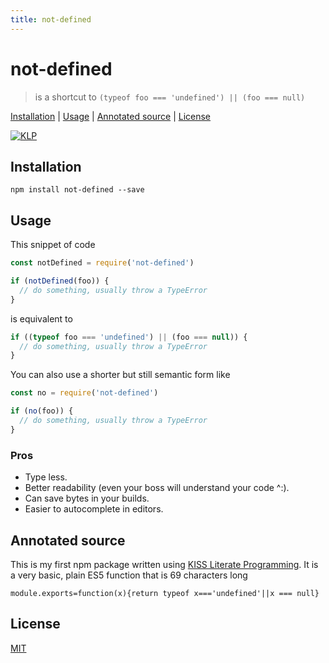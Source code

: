 ```yaml
---
title: not-defined
---
```

# not-defined

> is a shortcut to `(typeof foo === 'undefined') || (foo === null)`

[Installation](#installation) |
[Usage](#usage) |
[Annotated source](#annotated-source) |
[License](#license)

[![KLP](https://img.shields.io/badge/kiss-literate-orange.svg)](http://g14n.info/kiss-literate-programming)

## Installation

```
npm install not-defined --save
```

## Usage

This snippet of code

```javascript
const notDefined = require('not-defined')

if (notDefined(foo)) {
  // do something, usually throw a TypeError
}
```

is equivalent to

```javascript
if ((typeof foo === 'undefined') || (foo === null)) {
  // do something, usually throw a TypeError
}
```

You can also use a shorter but still semantic form like

```javascript
const no = require('not-defined')

if (no(foo)) {
  // do something, usually throw a TypeError
}
```

### Pros

* Type less.
* Better readability (even your boss will understand your code ^:).
* Can save bytes in your builds.
* Easier to autocomplete in editors.

## Annotated source

This is my first npm package written using [KISS Literate Programming][KLP].
It is a very basic, plain ES5 function that is 69 characters long

    module.exports=function(x){return typeof x==='undefined'||x === null}

## License

[MIT](http://g14n.info/mit-license)

[KLP]: http://g14n.info/kiss-literate-programming "KISS Literate Programming"
